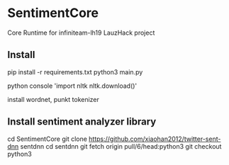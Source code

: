# SentimentCore
Core Runtime for infiniteam-lh19 LauzHack project

## Install
pip install -r requirements.txt
python3 main.py

python console
'import nltk
nltk.download()'

install wordnet, punkt tokenizer

## Install sentiment analyzer library
cd SentimentCore
git clone https://github.com/xiaohan2012/twitter-sent-dnn sentdnn
cd sentdnn
git fetch origin pull/6/head:python3
git checkout python3
